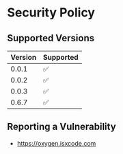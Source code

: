 # Security Policy

## Supported Versions

| Version | Supported          |
| ------- | ------------------ |
| 0.0.1   | :white_check_mark: |
| 0.0.2   | :white_check_mark: |
| 0.0.3   | :white_check_mark: |
| 0.6.7   | :white_check_mark: |

## Reporting a Vulnerability

- https://oxygen.isxcode.com
